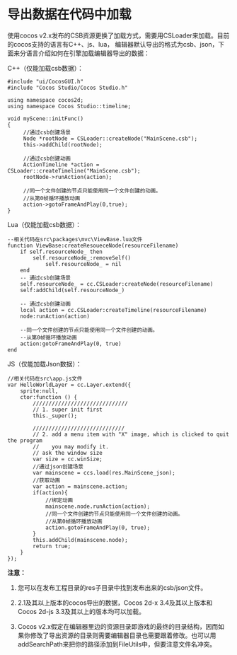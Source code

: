 # **导出数据在代码中加载** #

 使用cocos v2.x发布的CSB资源更换了加载方式，需要用CSLoader来加载。目前的cocos支持的语言有C++、js、lua， 编辑器默认导出的格式为csb、json，下面来分语言介绍如何在引擎加载编辑器导出的数据：
 
 C++（仅能加载csb数据）：

	#include "ui/CocosGUI.h"
	#include "Cocos Studio/Cocos Studio.h"

	using namespace cocos2d;
	using namespace Cocos Studio::timeline;
	
	void myScene::initFunc() 
	{ 
		 //通过csb创建场景
		 Node *rootNode = CSLoader::createNode("MainScene.csb");
		 this->addChild(rootNode);
		 
		 //通过csb创建动画 
		 ActionTimeline *action = CSLoader::createTimeline("MainScene.csb"); 
		 rootNode->runAction(action); 
		 
		 //同一个文件创建的节点只能使用同一个文件创建的动画。 
		 //从第0帧循环播放动画
		 action->gotoFrameAndPlay(0,true);
	} 


Lua（仅能加载csb数据）：
     
	--相关代码在src\packages\mvc\ViewBase.lua文件
	function ViewBase:createResoueceNode(resourceFilename)
		if self.resourceNode_ then
			self.resourceNode_:removeSelf()
				self.resourceNode_ = nil
		end
		-- 通过csb创建场景
		self.resourceNode_ = cc.CSLoader:createNode(resourceFilename)
		self:addChild(self.resourceNode_)
		
		-- 通过csb创建动画
		local action = cc.CSLoader:createTimeline(resourceFilename)
		node:runAction(action)
		
		--同一个文件创建的节点只能使用同一个文件创建的动画。 
        --从第0帧循环播放动画
		action:gotoFrameAndPlay(0, true)
	end

JS（仅能加载Json数据）：
   
	//相关代码在src\app.js文件
	var HelloWorldLayer = cc.Layer.extend({
		sprite:null,
		ctor:function () {
		    //////////////////////////////
		    // 1. super init first
		    this._super();
		
		    /////////////////////////////
		    // 2. add a menu item with "X" image, which is clicked to quit the program
		    //    you may modify it.
		    // ask the window size
		    var size = cc.winSize;
		    //通过json创建场景
		    var mainscene = ccs.load(res.MainScene_json);
			//获取动画
		    var action = mainscene.action;
			if(action){
                //绑定动画
			    mainscene.node.runAction(action);
                //同一个文件创建的节点只能使用同一个文件创建的动画。 
                //从第0帧循环播放动画
			    action.gotoFrameAndPlay(0, true);
			}
            this.addChild(mainscene.node);
		    return true;
		}
	});

**注意：**

1. 您可以在发布工程目录的res子目录中找到发布出来的csb/json文件。

2. 2.1及其以上版本的cocos导出的数据，Cocos 2d-x 3.4及其以上版本和Cocos 2d-js 3.3及其以上的版本均可以加载。 

3. Cocos v2.x假定在编辑器里边的资源目录即游戏的最终的目录结构，因而如果你修改了导出资源的目录则需要编辑器目录也需要跟着修改。也可以用addSearchPath来把你的路径添加到FileUtils中，但要注意文件名冲突。 